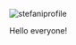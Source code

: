 

![stefaniprofile](https://user-images.githubusercontent.com/89918661/223528191-12e1bd4a-a3c0-49aa-9732-bfd50d112028.png)

Hello everyone!
